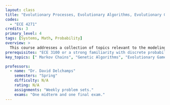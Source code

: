 ```yaml
---
layout: class
title: "Evolutionary Processes, Evolutionary Algorithms, Evolutionary Games"
codes:
  - "ECE 4271"
credits: 3
primary_level: 4
tags: [Systems, Math, Probability]
overview: >
  This course addresses a collection of topics relevant to the modeling, analysis, simulation, and optimization of large complex multi-agent systems. It also provides a standalone introduction to discrete-time Markov chains; covers the Metropolis algorithm and its generalizations; gives an introduction to the theory of genetic algorithms; and provides an introduction to evolutionary game theory, including the ESS concept, replicator dynamics, and dynamic probabilistic approaches.
prerequisites: "ECE 3100 or a strong familiarity with discrete probability."
key_topics: [" Markov Chains", "Genetic Algorithms", "Evolutionary Game Theroy"]

professors:
  - name: "Dr. David Delchamps"
    semesters: "Spring"
    difficulty: N/A
    rating: N/A
    assignments: "Weekly problem sets."
    exams: "One midterm and one final exam."
---
```


